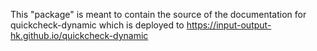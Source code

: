 This "package" is meant to contain the source of the documentation for quickcheck-dynamic which is deployed to https://input-output-hk.github.io/quickcheck-dynamic
